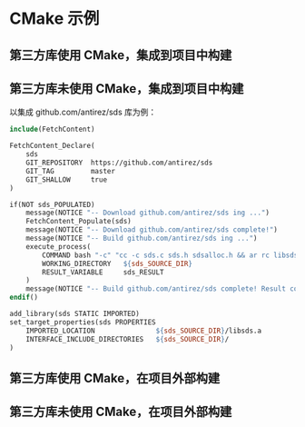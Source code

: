 # CMake 示例

## 第三方库使用 CMake，集成到项目中构建

## 第三方库未使用 CMake，集成到项目中构建

以集成 github.com/antirez/sds 库为例：

```makefile
include(FetchContent)

FetchContent_Declare(
    sds
    GIT_REPOSITORY  https://github.com/antirez/sds
    GIT_TAG         master
    GIT_SHALLOW     true
)

if(NOT sds_POPULATED)
    message(NOTICE "-- Download github.com/antirez/sds ing ...")
    FetchContent_Populate(sds)
    message(NOTICE "-- Download github.com/antirez/sds complete!")
    message(NOTICE "-- Build github.com/antirez/sds ing ...")
    execute_process(
        COMMAND bash "-c" "cc -c sds.c sds.h sdsalloc.h && ar rc libsds.a sds.o"
        WORKING_DIRECTORY   ${sds_SOURCE_DIR}
        RESULT_VARIABLE     sds_RESULT
    )
    message(NOTICE "-- Build github.com/antirez/sds complete! Result code: ${sds_RESULT}")
endif()

add_library(sds STATIC IMPORTED)
set_target_properties(sds PROPERTIES
    IMPORTED_LOCATION               ${sds_SOURCE_DIR}/libsds.a
    INTERFACE_INCLUDE_DIRECTORIES   ${sds_SOURCE_DIR}/
)
```

## 第三方库使用 CMake，在项目外部构建

## 第三方库未使用 CMake，在项目外部构建
